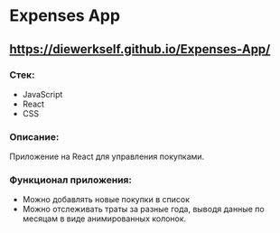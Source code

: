# Expenses App

## https://diewerkself.github.io/Expenses-App/

### Стек:
- JavaScript
- React
- CSS

### Описание:
Приложение на React для управления покупками.

### Функционал приложения:
- Можно добавлять новые покупки в список
- Можно отслеживать траты за разные года, выводя данные по месяцам в виде анимированных колонок.
